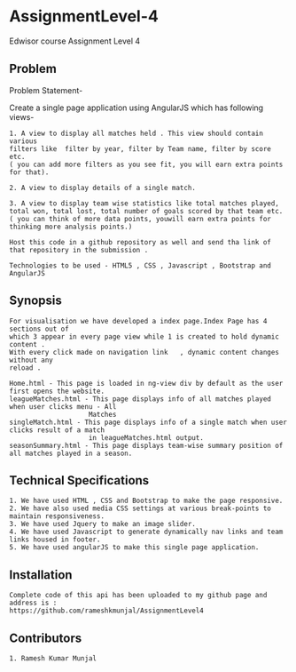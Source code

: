 # AssignmentLevel-4

Edwisor course Assignment Level 4


## Problem

Problem Statement-

Create a single page application using AngularJS which has following views-

	1. A view to display all matches held . This view should contain various 
	filters like  filter by year, filter by Team name, filter by score etc. 
	( you can add more filters as you see fit, you will earn extra points for that).

	2. A view to display details of a single match.

	3. A view to display team wise statistics like total matches played, 
	total won, total lost, total number of goals scored by that team etc. 
	( you can think of more data points, youwill earn extra points for 
	thinking more analysis points.)

	Host this code in a github repository as well and send tha link of 
	that repository in the submission . 

	Technologies to be used - HTML5 , CSS , Javascript , Bootstrap and AngularJS
	
## Synopsis
	For visualisation we have developed a index page.Index Page has 4 sections out of 
	which 3 appear in every page view while 1 is created to hold dynamic content .
	With every click made on navigation link   , dynamic content changes without any 
	reload .
	
	Home.html - This page is loaded in ng-view div by default as the user first opens the website.
	leagueMatches.html - This page displays info of all matches played when user clicks menu - All 
						Matches
	singleMatch.html - This page displays info of a single match when user clicks result of a match 
						in leagueMatches.html output.
	seasonSummary.html - This page displays team-wise summary position of all matches played in a season.

## Technical Specifications

    1. We have used HTML , CSS and Bootstrap to make the page responsive.
    2. We have also used media CSS settings at various break-points to maintain responsiveness.  
    3. We have used Jquery to make an image slider.
    4. We have used Javascript to generate dynamically nav links and team links housed in footer. 
    5. We have used angularJS to make this single page application.

## Installation

    Complete code of this api has been uploaded to my github page and address is : 
	https://github.com/rameshkmunjal/AssignmentLevel4

## Contributors

    1. Ramesh Kumar Munjal
